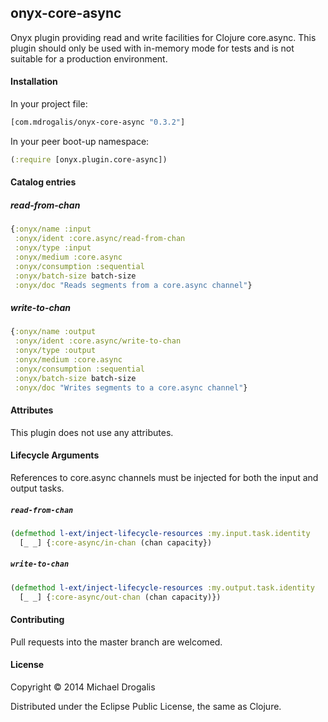 ## onyx-core-async

Onyx plugin providing read and write facilities for Clojure core.async. This plugin should only be used with in-memory mode for tests and is not suitable for a production environment.

#### Installation

In your project file:

```clojure
[com.mdrogalis/onyx-core-async "0.3.2"]
```

In your peer boot-up namespace:

```clojure
(:require [onyx.plugin.core-async])
```

#### Catalog entries

##### read-from-chan

```clojure
{:onyx/name :input
 :onyx/ident :core.async/read-from-chan
 :onyx/type :input
 :onyx/medium :core.async
 :onyx/consumption :sequential
 :onyx/batch-size batch-size
 :onyx/doc "Reads segments from a core.async channel"}
```

##### write-to-chan

```clojure
{:onyx/name :output
 :onyx/ident :core.async/write-to-chan
 :onyx/type :output
 :onyx/medium :core.async
 :onyx/consumption :sequential
 :onyx/batch-size batch-size
 :onyx/doc "Writes segments to a core.async channel"}
```

#### Attributes

This plugin does not use any attributes.

#### Lifecycle Arguments

References to core.async channels must be injected for both the input and output tasks.

##### `read-from-chan`

```clojure
(defmethod l-ext/inject-lifecycle-resources :my.input.task.identity
  [_ _] {:core-async/in-chan (chan capacity})
```

##### `write-to-chan`

```clojure
(defmethod l-ext/inject-lifecycle-resources :my.output.task.identity
  [_ _] {:core-async/out-chan (chan capacity)})
```

#### Contributing

Pull requests into the master branch are welcomed.

#### License

Copyright © 2014 Michael Drogalis

Distributed under the Eclipse Public License, the same as Clojure.
